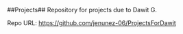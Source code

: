 ##Projects##
Repository for projects due to Dawit G. 

Repo URL: https://github.com/jenunez-06/ProjectsForDawit

